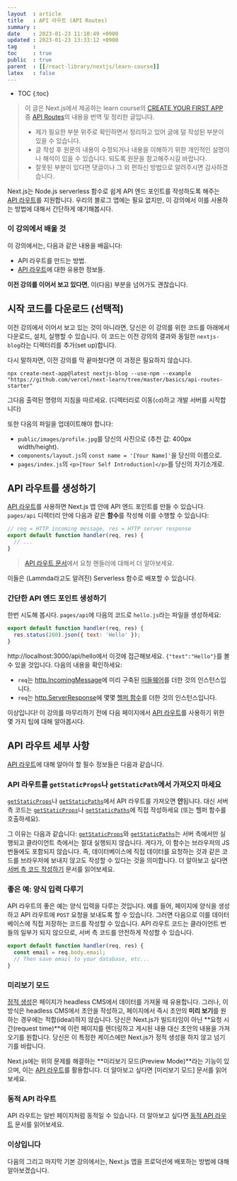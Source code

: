 ```yaml
---
layout  : article
title   : API 라우트 (API Routes)
summary : 
date    : 2023-01-23 11:10:49 +0900
updated : 2023-01-23 13:33:12 +0900
tag     : 
toc     : true
public  : true
parent  : [[/react-library/nextjs/learn-course]]
latex   : false
---
```

* TOC
{:toc}

> 이 글은 Next.js에서 제공하는 learn course의 [CREATE YOUR FIRST APP](https://nextjs.org/learn/basics/create-nextjs-app) 중 [API Routes](https://nextjs.org/learn/basics/api-routes)의 내용을 번역 및 정리한 글입니다.
>
> * 제가 필요한 부분 위주로 확인하면서 정리하고 있어 글에 덜 작성된 부분이 있을 수 있습니다.
> * 글 작성 후 원문의 내용이 수정되거나 내용을 이해하기 위한 개인적인 설명이나 해석이 있을 수 있습니다. 되도록 원문을 참고해주시길 바랍니다.
> * 잘못된 부분이 있다면 댓글이나 그 외 편하신 방법으로 알려주시면 감사하겠습니다.

Next.js는 Node.js serverless 함수로 쉽게 API 엔드 포인트를 작성하도록 해주는 [API 라우트](https://nextjs.org/docs/api-routes/introduction)를 지원합니다. 우리의 블로그 앱에는 필요 없지만, 이 강의에서 이를 사용하는 방법에 대해서 간단하게 얘기해봅시다.

### 이 강의에서 배울 것

이 강의에서는, 다음과 같은 내용을 배웁니다:

* API 라우트를 만드는 방법.
* [API 라우트](https://nextjs.org/docs/api-routes/introduction)에 대한 유용한 정보들.

**이전 강의를 이어서 보고 있다면**, 이(다음) 부분을 넘어가도 괜찮습니다.

## 시작 코드를 다운로드 (선택적)

이전 강의에서 이어서 보고 있는 것이 아니라면, 당신은 이 강의를 위한 코드를 아래에서 다운로드, 설치, 실행할 수 있습니다. 이 코드는 이전 강의의 결과와 동일한 `nextjs-blog`라는 디렉터리를 추가(set up)합니다.

다시 말하자면, 이전 강의를 막 끝마쳤다면 이 과정은 필요하지 않습니다.

```
npx create-next-app@latest nextjs-blog --use-npm --example "https://github.com/vercel/next-learn/tree/master/basics/api-routes-starter"
```

그다음 출력된 명령의 지침을 따르세요. (디렉터리로 이동(`cd`)하고 개발 서버를 시작합니다)

또한 다음의 파일을 업데이트해야 합니다:

* `public/images/profile.jpg`를 당신의 사진으로 (추천 값: 400px width/height).
* `components/layout.js`의 `const name = '[Your Name]'`을 당신의 이름으로.
* `pages/index.js`의 `<p>[Your Self Introduction]</p>`를 당신의 자기소개로.

## API 라우트를 생성하기

[API 라우트](https://nextjs.org/docs/api-routes/introduction)를 사용하면 Next.js 앱 안에 API 엔드 포인트를 만들 수 있습니다. `pages/api` 디렉터리 안에 다음과 같은 **함수**를 작성해 이를 수행할 수 있습니다:

```js
// req = HTTP incoming message, res = HTTP server response
export default function handler(req, res) {
  // ...
}
```

> [API 라우트 문서](https://nextjs.org/docs/api-routes/introduction)에서 요청 핸들러에 대해서 더 알아보세요.

이들은 (Lammda라고도 알려진) Serverless 함수로 배포할 수 있습니다.

### 간단한 API 엔드 포인트 생성하기

한번 시도해 봅시다. `pages/api`에 다음의 코드로 `hello.js`라는 파일을 생성하세요:

```js
export default function handler(req, res) {
  res.status(200).json({ text: 'Hello' });
}
```

http://localhost:3000/api/hello에서 이것에 접근해보세요. `{"text":"Hello"}`를 볼 수 있을 것입니다. 다음의 내용을 확인하세요:

* `req`는 [http.IncomingMessage](https://nodejs.org/api/http.html#http_class_http_incomingmessage)에 미리 구축된 [미들웨어](https://nextjs.org/docs/api-routes/api-middlewares)를 더한 것의 인스턴스입니다.
* `req`는 [http.ServerResponse](https://nodejs.org/api/http.html#http_class_http_serverresponse)에 몇몇 [헬퍼 함수](https://nextjs.org/docs/api-routes/response-helpers)를 더한 것의 인스턴스입니다.

이상입니다! 이 강의를 마무리하기 전에 다음 페이지에서 [API 라우트](https://nextjs.org/docs/api-routes/introduction)를 사용하기 위한 몇 가지 팁에 대해 알아봅시다.

## API 라우트 세부 사항

[API 라우트](https://nextjs.org/docs/api-routes/introduction)에 대해 알아야 할 필수 정보들은 다음과 같습니다.

### API 라우트를 `getStaticProps`나 `getStaticPath`에서 가져오지 마세요

[`getStaticProps`](https://nextjs.org/docs/basic-features/data-fetching#getstaticprops-static-generation)나 [`getStaticPaths`](https://nextjs.org/docs/basic-features/data-fetching#getstaticpaths-static-generation)에서 API 라우트를 가져오면 **안**됩니다. 대신 서버 측 코드는 [`getStaticProps`](https://nextjs.org/docs/basic-features/data-fetching#getstaticprops-static-generation)나 [`getStaticPaths`](https://nextjs.org/docs/basic-features/data-fetching#getstaticpaths-static-generation)에 직접 작성하세요 (또는 헬퍼 함수를 호출하세요).

그 이유는 다음과 같습니다: [`getStaticProps`](https://nextjs.org/docs/basic-features/data-fetching#getstaticprops-static-generation)와 [`getStaticPaths`](https://nextjs.org/docs/basic-features/data-fetching#getstaticpaths-static-generation)는 서버 측에서만 실행되고 클라이언트 측에서는 절대 실행되지 않습니다. 게다가, 이 함수는 브라우저의 JS 번들에도 포함되지 않습니다. 즉, 데이터베이스에 직접 데이터를 요청하는 것과 같은 코드를 브라우저에 보내지 않고도 작성할 수 있다는 것을 의미합니다. 더 알아보고 싶다면 [서버 측 코드 작성하기](https://nextjs.org/docs/basic-features/data-fetching/get-static-props#write-server-side-code-directly) 문서를 읽어보세요.

### 좋은 예: 양식 입력 다루기

API 라우트의 좋은 예는 양식 입력을 다루는 것입니다. 예를 들어, 페이지에 양식을 생성하고 API 라우트에 `POST` 요청을 보내도록 할 수 있습니다. 그러면 다음으로 이를 데이터베이스에 직접 저장하는 코드를 작성할 수 있습니다. API 라우트 코드는 클라이언트 번들의 일부가 되지 않으므로, 서버 측 코드를 안전하게 작성할 수 있습니다.

```js
export default function handler(req, res) {
  const email = req.body.email;
  // Then save email to your database, etc...
}
```

### 미리보기 모드

[정적 생성](https://nextjs.org/docs/basic-features/pages#static-generation-recommended)은 페이지가 headless CMS에서 데이터를 가져올 때 유용합니다. 그러나, 이 방식은 headless CMS에서 초안을 작성하고, 페이지에서 즉시 초안의 **미리 보기**를 원하는 경우에는 적합(ideal)하지 않습니다. 당신은 Next.js가 빌드타임이 아닌 **요청 시간(request time)**에 이런 페이지를 렌더링하고 게시된 내용 대신 초안의 내용을 가져오기를 원합니다. 당신은 이 특정한 케이스에만 Next.js가 정적 생성을 하지 않고 넘기기를 바랍니다.

Next.js에는 위의 문제를 해결하는 **미리보기 모드(Preview Mode)**라는 기능이 있으며, 이는 [API 라우트](https://nextjs.org/docs/api-routes/introduction)를 활용합니다. 더 알아보고 싶다면 [미리보기 모드] 문서를 읽어보세요.

### 동적 API 라우트

API 라우트는 일반 페이지처럼 동적일 수 있습니다. 더 알아보고 싶다면 [동적 API 라우트](https://nextjs.org/docs/api-routes/dynamic-api-routes) 문서를 읽어보세요.

### 이상입니다

다음의 그리고 마지막 기본 강의에서는, Next.js 앱을 프로덕션에 배포하는 방법에 대해 알아보겠습니다.
